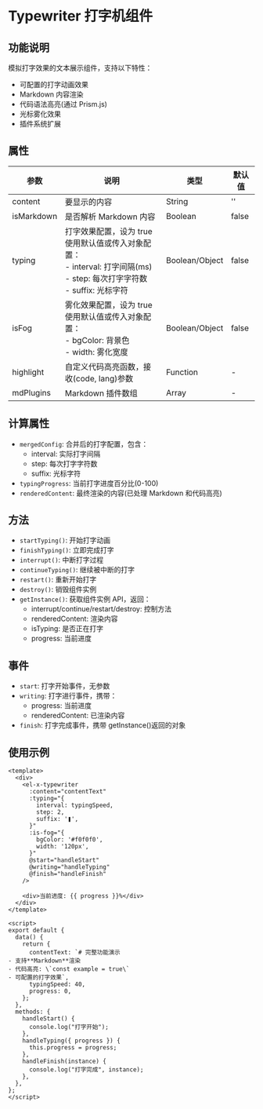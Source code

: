 # Typewriter 打字机组件

## 功能说明

模拟打字效果的文本展示组件，支持以下特性：

- 可配置的打字动画效果
- Markdown 内容渲染
- 代码语法高亮(通过 Prism.js)
- 光标雾化效果
- 插件系统扩展

## 属性

| 参数       | 说明                                                                                                                           | 类型           | 默认值 |
| ---------- | ------------------------------------------------------------------------------------------------------------------------------ | -------------- | ------ |
| content    | 要显示的内容                                                                                                                   | String         | ''     |
| isMarkdown | 是否解析 Markdown 内容                                                                                                         | Boolean        | false  |
| typing     | 打字效果配置，设为 true 使用默认值或传入对象配置：<br>- interval: 打字间隔(ms)<br>- step: 每次打字字符数<br>- suffix: 光标字符 | Boolean/Object | false  |
| isFog      | 雾化效果配置，设为 true 使用默认值或传入对象配置：<br>- bgColor: 背景色<br>- width: 雾化宽度                                   | Boolean/Object | false  |
| highlight  | 自定义代码高亮函数，接收(code, lang)参数                                                                                       | Function       | -      |
| mdPlugins  | Markdown 插件数组                                                                                                              | Array          | -      |

## 计算属性

- `mergedConfig`: 合并后的打字配置，包含：
  - interval: 实际打字间隔
  - step: 每次打字字符数
  - suffix: 光标字符
- `typingProgress`: 当前打字进度百分比(0-100)
- `renderedContent`: 最终渲染的内容(已处理 Markdown 和代码高亮)

## 方法

- `startTyping()`: 开始打字动画
- `finishTyping()`: 立即完成打字
- `interrupt()`: 中断打字过程
- `continueTyping()`: 继续被中断的打字
- `restart()`: 重新开始打字
- `destroy()`: 销毁组件实例
- `getInstance()`: 获取组件实例 API，返回：
  - interrupt/continue/restart/destroy: 控制方法
  - renderedContent: 渲染内容
  - isTyping: 是否正在打字
  - progress: 当前进度

## 事件

- `start`: 打字开始事件，无参数
- `writing`: 打字进行事件，携带：
  - progress: 当前进度
  - renderedContent: 已渲染内容
- `finish`: 打字完成事件，携带 getInstance()返回的对象

## 使用示例

```vue
<template>
  <div>
    <el-x-typewriter
      :content="contentText"
      :typing="{
        interval: typingSpeed,
        step: 2,
        suffix: '❚',
      }"
      :is-fog="{
        bgColor: '#f0f0f0',
        width: '120px',
      }"
      @start="handleStart"
      @writing="handleTyping"
      @finish="handleFinish"
    />

    <div>当前进度: {{ progress }}%</div>
  </div>
</template>

<script>
export default {
  data() {
    return {
      contentText: `# 完整功能演示
- 支持**Markdown**渲染
- 代码高亮: \`const example = true\`
- 可配置的打字效果`,
      typingSpeed: 40,
      progress: 0,
    };
  },
  methods: {
    handleStart() {
      console.log("打字开始");
    },
    handleTyping({ progress }) {
      this.progress = progress;
    },
    handleFinish(instance) {
      console.log("打字完成", instance);
    },
  },
};
</script>
```
